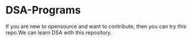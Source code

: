 # DSA-Programs

If you are new to opensource and want to contribute, then you can try this repo.We can learn DSA with this repository. 
